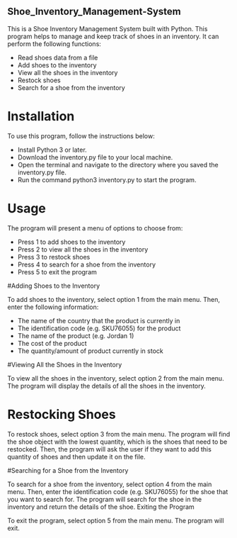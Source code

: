 ## Shoe_Inventory_Management-System
This is a Shoe Inventory Management System built with Python. This program helps to manage and keep track of shoes in an inventory. It can perform the following functions:

   * Read shoes data from a file
   * Add shoes to the inventory
   * View all the shoes in the inventory
   * Restock shoes
   * Search for a shoe from the inventory

# Installation

To use this program, follow the instructions below:

   * Install Python 3 or later.
   * Download the inventory.py file to your local machine.
   * Open the terminal and navigate to the directory where you saved the inventory.py file.
   * Run the command python3 inventory.py to start the program.

# Usage

The program will present a menu of options to choose from:

   * Press 1 to add shoes to the inventory
   * Press 2 to view all the shoes in the inventory
   * Press 3 to restock shoes
   * Press 4 to search for a shoe from the inventory
   * Press 5 to exit the program

#Adding Shoes to the Inventory

To add shoes to the inventory, select option 1 from the main menu. Then, enter the following information:

   * The name of the country that the product is currently in
   * The identification code (e.g. SKU76055) for the product
   * The name of the product (e.g. Jordan 1)
   * The cost of the product
   * The quantity/amount of product currently in stock

#Viewing All the Shoes in the Inventory

To view all the shoes in the inventory, select option 2 from the main menu. The program will display the details of all the shoes in the inventory.

# Restocking Shoes

To restock shoes, select option 3 from the main menu. The program will find the shoe object with the lowest quantity, which is the shoes that need to be restocked. Then, the program will ask the user if they want to add this quantity of shoes and then update it on the file.

#Searching for a Shoe from the Inventory

To search for a shoe from the inventory, select option 4 from the main menu. Then, enter the identification code (e.g. SKU76055) for the shoe that you want to search for. The program will search for the shoe in the inventory and return the details of the shoe.
Exiting the Program

To exit the program, select option 5 from the main menu. The program will exit.
